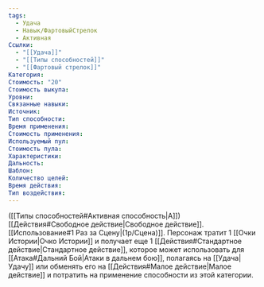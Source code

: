 ```yaml
---
tags:
  - Удача
  - Навык/ФартовыйСтрелок
  - Активная
Ссылки:
  - "[[Удача]]"
  - "[[Типы способностей]]"
  - "[[Фартовый стрелок]]"
Категория: 
Стоимость: "20"
Стоимость выкупа:
Уровни:
Связанные навыки:
Источник:
Тип способности:
Время применения:
Стоимость применения:
Используемый пул:
Стоимость пула:
Характеристики:
Дальность:
Шаблон:
Количество целей:
Время действия:
Тип воздействия:
---
```

([[Типы способностей#Активная способность|А]]) [[Действия#Свободное действие|Свободное действие]]. [[Использование#1 Раз за Сцену|(1р/Сцена)]]. Персонаж тратит 1 [[Очки Истории|Очко Истории]] и получает еще 1 [[Действия#Стандартное действие|Стандартное действие]], которое может использовать для [[Атака#Дальний Бой|Атаки в дальнем бою]], полагаясь на [[Удача|Удачу]] или обменять его на [[Действия#Малое действие|Малое действие]] и потратить на применение способности из этой категории.